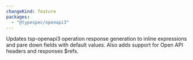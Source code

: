 ```yaml
---
changeKind: feature
packages:
  - "@typespec/openapi3"
---
```


Updates tsp-openapi3 operation response generation to inline expressions and pare down fields with default values. Also adds support for Open API headers and responses $refs.